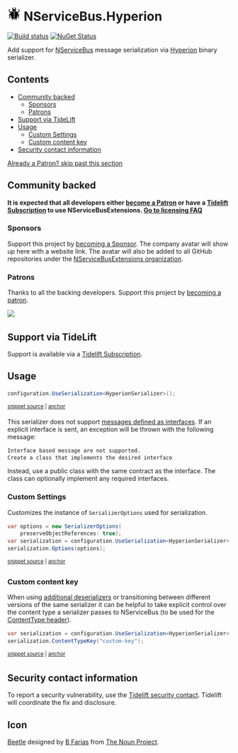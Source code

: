 <!--
GENERATED FILE - DO NOT EDIT
This file was generated by [MarkdownSnippets](https://github.com/SimonCropp/MarkdownSnippets).
Source File: /readme.source.md
To change this file edit the source file and then run MarkdownSnippets.
-->

# <img src="/src/icon.png" height="30px"> NServiceBus.Hyperion

[![Build status](https://ci.appveyor.com/api/projects/status/20f8p78334a1utj4/branch/master?svg=true)](https://ci.appveyor.com/project/SimonCropp/nservicebus-Hyperion)
[![NuGet Status](https://img.shields.io/nuget/v/NServiceBus.Hyperion.svg)](https://www.nuget.org/packages/NServiceBus.Hyperion/)

Add support for [NServiceBus](https://particular.net/NServiceBus) message serialization via [Hyperion](https://github.com/akkadotnet/Hyperion) binary serializer.

<!-- toc -->
## Contents

  * [Community backed](#community-backed)
    * [Sponsors](#sponsors)
    * [Patrons](#patrons)
  * [Support via TideLift](#support-via-tidelift)
  * [Usage](#usage)
    * [Custom Settings](#custom-settings)
    * [Custom content key](#custom-content-key)
  * [Security contact information](#security-contact-information)<!-- endToc -->

<!--- StartOpenCollectiveBackers -->

[Already a Patron? skip past this section](#endofbacking)


## Community backed

**It is expected that all developers either [become a Patron](https://opencollective.com/nservicebusextensions/contribute/patron-6976) or have a [Tidelift Subscription](#support-via-tidelift) to use NServiceBusExtensions. [Go to licensing FAQ](https://github.com/NServiceBusExtensions/Home/#licensingpatron-faq)**


### Sponsors

Support this project by [becoming a Sponsor](https://opencollective.com/nservicebusextensions/contribute/sponsor-6972). The company avatar will show up here with a website link. The avatar will also be added to all GitHub repositories under the [NServiceBusExtensions organization](https://github.com/NServiceBusExtensions).


### Patrons

Thanks to all the backing developers. Support this project by [becoming a patron](https://opencollective.com/nservicebusextensions/contribute/patron-6976).

<img src="https://opencollective.com/nservicebusextensions/tiers/patron.svg?width=890&avatarHeight=60&button=false">

<a href="#" id="endofbacking"></a>

<!--- EndOpenCollectiveBackers -->


## Support via TideLift

Support is available via a [Tidelift Subscription](https://tidelift.com/subscription/pkg/nuget-nservicebus.hyperion?utm_source=nuget-nservicebus.hyperion&utm_medium=referral&utm_campaign=enterprise).


## Usage

<!-- snippet: HyperionSerialization -->
<a id='snippet-hyperionserialization'></a>
```cs
configuration.UseSerialization<HyperionSerializer>();
```
<sup><a href='/src/Tests/Snippets/Usage.cs#L9-L13' title='Snippet source file'>snippet source</a> | <a href='#snippet-hyperionserialization' title='Start of snippet'>anchor</a></sup>
<!-- endSnippet -->

This serializer does not support [messages defined as interfaces](https://docs.particular.net/nservicebus/messaging/messages-as-interfaces). If an explicit interface is sent, an exception will be thrown with the following message:

```
Interface based message are not supported.
Create a class that implements the desired interface
```

Instead, use a public class with the same contract as the interface. The class can optionally implement any required interfaces.


### Custom Settings

Customizes the instance of `SerializerOptions` used for serialization.

<!-- snippet: HyperionCustomSettings -->
<a id='snippet-hyperioncustomsettings'></a>
```cs
var options = new SerializerOptions(
    preserveObjectReferences: true);
var serialization = configuration.UseSerialization<HyperionSerializer>();
serialization.Options(options);
```
<sup><a href='/src/Tests/Snippets/Usage.cs#L18-L25' title='Snippet source file'>snippet source</a> | <a href='#snippet-hyperioncustomsettings' title='Start of snippet'>anchor</a></sup>
<!-- endSnippet -->


### Custom content key

When using [additional deserializers](https://docs.particular.net/nservicebus/serialization/#specifying-additional-deserializers) or transitioning between different versions of the same serializer it can be helpful to take explicit control over the content type a serializer passes to NServiceBus (to be used for the [ContentType header](https://docs.particular.net/nservicebus/messaging/headers#serialization-headers-nservicebus-contenttype)).

<!-- snippet: HyperionContentTypeKey -->
<a id='snippet-hyperioncontenttypekey'></a>
```cs
var serialization = configuration.UseSerialization<HyperionSerializer>();
serialization.ContentTypeKey("custom-key");
```
<sup><a href='/src/Tests/Snippets/Usage.cs#L30-L35' title='Snippet source file'>snippet source</a> | <a href='#snippet-hyperioncontenttypekey' title='Start of snippet'>anchor</a></sup>
<!-- endSnippet -->


## Security contact information

To report a security vulnerability, use the [Tidelift security contact](https://tidelift.com/security). Tidelift will coordinate the fix and disclosure.


## Icon

[Beetle](https://thenounproject.com/term/beetle/861510) designed by [B Farias](https://thenounproject.com/bfarias/) from [The Noun Project](https://thenounproject.com).
